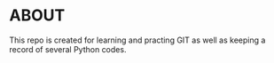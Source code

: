 # ABOUT

This repo is created for learning and practing GIT as well as keeping a record of several Python codes.